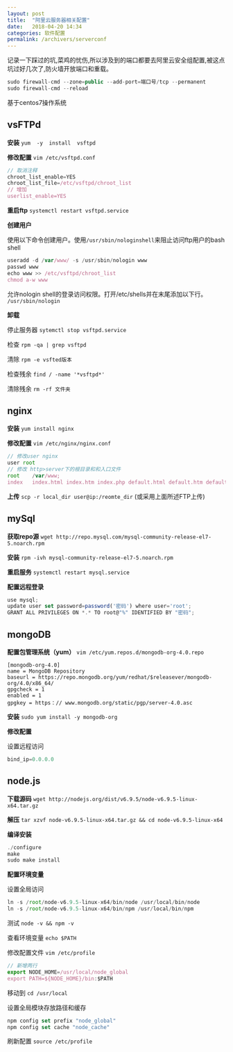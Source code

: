 ```yaml
---
layout: post
title:  "阿里云服务器相关配置"
date:   2018-04-20 14:34
categories: 软件配置
permalink: /archivers/serverconf
---
```

记录一下踩过的坑,菜鸡的忧伤,所以涉及到的端口都要去阿里云安全组配置,被这点坑过好几次了,防火墙开放端口和重载。
```js
sudo firewall-cmd --zone=public --add-port=端口号/tcp --permanent
sudo firewall-cmd --reload
```

基于centos7操作系统

## vsFTPd

**安装**
    `yum  -y  install  vsftpd`

**修改配置**
    `vim /etc/vsftpd.conf`
```js
// 取消注释
chroot_list_enable=YES
chroot_list_file=/etc/vsftpd/chroot_list
// 增加
userlist_enable=YES
```

**重启ftp**
    `systemctl restart vsftpd.service`

**创建用户**

使用以下命令创建用户。使用`/usr/sbin/nologinshell`来阻止访问ftp用户的bash shell
```js
useradd -d /var/www/ -s /usr/sbin/nologin www
passwd www
echo www >> /etc/vsftpd/chroot_list
chmod a-w www
```
允许nologin shell的登录访问权限。打开/etc/shells并在末尾添加以下行。
`/usr/sbin/nologin`

**卸载**

停止服务器 `sytemctl stop vsftpd.service`

检查 `rpm -qa | grep vsftpd`

清除 `rpm -e vsfted版本`

检查残余 `find / -name '*vsftpd*'`

清除残余 `rm -rf 文件夹`

## nginx
**安装**
    `yum install nginx`

**修改配置**
    `vim /etc/nginx/nginx.conf`

```js
// 修改user nginx
user root
// 修改 http>server下的根目录和和入口文件
root    /var/www;
index   index.html index.htm index.php default.html default.htm default.php;
```

**上传** `scp -r local_dir user@ip:/reomte_dir`
    (或采用上面所述FTP上传)

## mySql
**获取repo源**
    `wget http://repo.mysql.com/mysql-community-release-el7-5.noarch.rpm`

**安装**
    `rpm -ivh mysql-community-release-el7-5.noarch.rpm`

**重启服务**
    `systemctl restart mysql.service`

**配置远程登录**
```js
use mysql;
update user set password=password('密码') where user='root';
GRANT ALL PRIVILEGES ON *.* TO root@"%" IDENTIFIED BY "密码";
```

## mongoDB
**配置包管理系统（yum）**
    `vim /etc/yum.repos.d/mongodb-org-4.0.repo`
```
[mongodb-org-4.0]
name = MongoDB Repository
baseurl = https://repo.mongodb.org/yum/redhat/$releasever/mongodb-org/4.0/x86_64/
gpgcheck = 1
enabled = 1
gpgkey = https：// www.mongodb.org/static/pgp/server-4.0.asc
```

**安装**
    `sudo yum install -y mongodb-org`

**修改配置**

设置远程访问
```js
bind_ip=0.0.0.0
```
## node.js
**下载源码**
    `wget http://nodejs.org/dist/v6.9.5/node-v6.9.5-linux-x64.tar.gz`

**解压**
    `tar xzvf node-v6.9.5-linux-x64.tar.gz && cd node-v6.9.5-linux-x64`

**编译安装**
```js
./configure
make
sudo make install
```

**配置环境变量**

设置全局访问
```js
ln -s /root/node-v6.9.5-linux-x64/bin/node /usr/local/bin/node
ln -s /root/node-v6.9.5-linux-x64/bin/npm /usr/local/bin/npm
```
测试 `node -v && npm -v`

查看环境变量 `echo $PATH`

修改配置文件 `vim /etc/profile`
```js
// 新增两行
export NODE_HOME=/usr/local/node_global
export PATH=${NODE_HOME}/bin:$PATH
```

移动到
    `cd /usr/local`

设置全局模块存放路径和缓存
```js
npm config set prefix "node_global"
npm config set cache "node_cache"
```

刷新配置
    `source /etc/profile`


